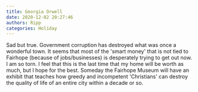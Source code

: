 ```yaml
---
title: Georgia Orwell
date: 2020-12-02 20:27:46
authors: Ripp
categories: Holiday
---
```


 Sad but true.  Government corruption has destroyed what was once a wonderful town. It seems that most of the 'smart money' that is not tied to Fairhope (because of jobs/businesses) is desperately trying to get out now.  I am so torn.  I feel that this is the last time that my home will be worth as much, but I hope for the best.  Someday the Fairhope Museum will have an exhibit that teaches how greedy and incompetent 'Christians' can destroy the quality of life of an entire city within a decade or so.